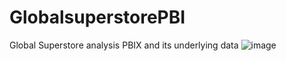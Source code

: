 # GlobalsuperstorePBI
Global Superstore analysis PBIX and its underlying data
![image](https://github.com/user-attachments/assets/757110d8-36de-46e6-aae9-79185e7e81f2)
